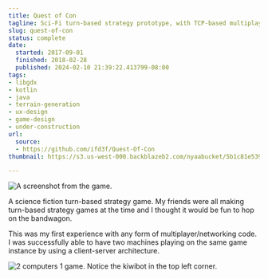 ```yaml
---
title: Quest of Con
tagline: Sci-Fi turn-based strategy prototype, with TCP-based multiplayer!
slug: quest-of-con
status: complete
date:
  started: 2017-09-01
  finished: 2018-02-28
  published: 2024-02-10 21:39:22.413799-08:00
tags:
- libgdx
- kotlin
- java
- terrain-generation
- ux-design
- game-design
- under-construction
url:
  source:
  - https://github.com/ifd3f/Quest-Of-Con
thumbnail: https://s3.us-west-000.backblazeb2.com/nyaabucket/5b1c81e53991bf1a88d2ab01b0f476ca7189448fb0fba879309afe23817f1d84/game-screenshot.png

---
```


![A screenshot from the game.](https://s3.us-west-000.backblazeb2.com/nyaabucket/5b1c81e53991bf1a88d2ab01b0f476ca7189448fb0fba879309afe23817f1d84/game-screenshot.png)

A science fiction turn-based strategy game. My friends were all making
turn-based strategy games at the time and I thought it would be fun to hop on
the bandwagon.

This was my first experience with any form of multiplayer/networking code. I was
successfully able to have two machines playing on the same game instance by
using a client-server architecture.

![2 computers 1 game. Notice the kiwibot in the top left corner.](https://s3.us-west-000.backblazeb2.com/nyaabucket/90fcbaf7fbf18d31aaf61081cf586f9db5763ad787714bf42d70913844debbc6/multiplayer.jpg)